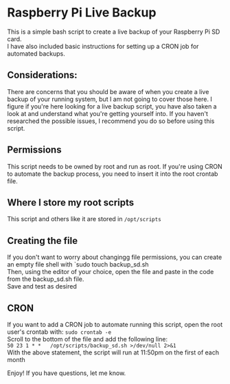 # Raspberry Pi Live Backup  
  
This is a simple bash script to create a live backup of your Raspberry Pi SD card.  
I have also included basic instructions for setting up a CRON job for automated backups.  

## Considerations:  
There are concerns that you should be aware of when you create a live backup of your running system, but I am not going to cover those here. I figure if you're here looking for a live backup script, you have also taken a look at and understand what you're getting yourself into. If you haven't researched the possible issues, I recommend you do so before using this script.  

## Permissions
This script needs to be owned by root and run as root. If you're using CRON to automate the backup process, you need to insert it into the root crontab file.  

## Where I store my root scripts  
This script and others like it are stored in `/opt/scripts`  

## Creating the file
If you don't want to worry about changingg file permissions, you can create an empty file shell with `sudo touch backup_sd.sh  
Then, using the editor of your choice, open the file and paste in the code from the backup_sd.sh file.  
Save and test as desired   

## CRON
If you want to add a CRON job to automate running this script, open the root user's crontab with: `sudo crontab -e`  
Scroll to the bottom of the file and add the following line:  
`50 23 1 * *   /opt/scripts/backup_sd.sh >/dev/null 2>&1`  
With the above statement, the script will run at 11:50pm on the first of each month

Enjoy! If you have questions, let me know.
